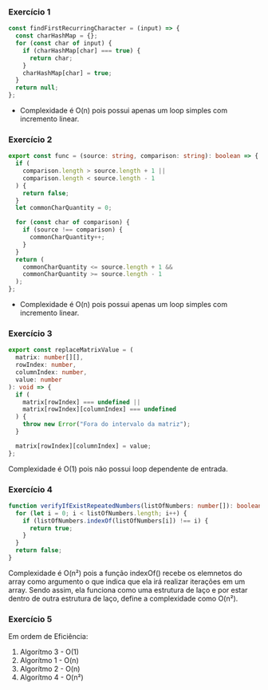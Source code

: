 ### Exercício 1

```typescript
const findFirstRecurringCharacter = (input) => {
  const charHashMap = {};
  for (const char of input) {
    if (charHashMap[char] === true) {
      return char;
    }
    charHashMap[char] = true;
  }
  return null;
};
```

- Complexidade é O(n) pois possui apenas um loop simples com incremento linear.

### Exercício 2

```typescript
export const func = (source: string, comparison: string): boolean => {
  if (
    comparison.length > source.length + 1 ||
    comparison.length < source.length - 1
  ) {
    return false;
  }
  let commonCharQuantity = 0;

  for (const char of comparison) {
    if (source !== comparison) {
      commonCharQuantity++;
    }
  }
  return (
    commonCharQuantity <= source.length + 1 &&
    commonCharQuantity >= source.length - 1
  );
};
```

- Complexidade é O(n) pois possui apenas um loop simples com incremento linear.

### Exercício 3

```typescript
export const replaceMatrixValue = (
  matrix: number[][],
  rowIndex: number,
  columnIndex: number,
  value: number
): void => {
  if (
    matrix[rowIndex] === undefined ||
    matrix[rowIndex][columnIndex] === undefined
  ) {
    throw new Error("Fora do intervalo da matriz");
  }

  matrix[rowIndex][columnIndex] = value;
};
```

Complexidade é O(1) pois não possui loop dependente de entrada.

### Exercício 4

```typescript
function verifyIfExistRepeatedNumbers(listOfNumbers: number[]): boolean {
  for (let i = 0; i < listOfNumbers.length; i++) {
    if (listOfNumbers.indexOf(listOfNumbers[i]) !== i) {
      return true;
    }
  }
  return false;
}
```

Complexidade é O(n²) pois a função indexOf() recebe os elemnetos do array como argumento o que indica que ela irá realizar iterações em um array. Sendo assim, ela funciona como uma estrutura de laço e por estar dentro de outra estrutura de laço, define a complexidade como O(n²).

### Exercício 5

Em ordem de Eficiência:

1. Algorítmo 3 - O(1)
2. Algorítmo 1 - O(n)
3. Algorítmo 2 - O(n)
4. Algorítmo 4 - O(n²)

